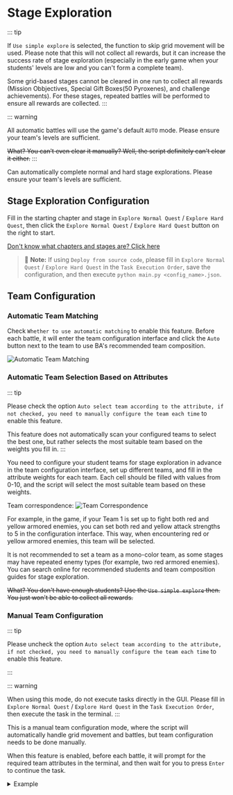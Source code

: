 <LanguageWarn/>

# Stage Exploration
::: tip

If `Use simple explore` is selected, the function to skip grid movement will be used. Please note that this will not collect all rewards, but it can increase the success rate of stage exploration (especially in the early game when your students' levels are low and you can't form a complete team).

Some grid-based stages cannot be cleared in one run to collect all rewards (Mission Obbjectives, Special Gift Boxes(50 Pyroxenes), and challenge achievements). For these stages, repeated battles will be performed to ensure all rewards are collected.
:::

::: warning

All automatic battles will use the game's default `AUTO` mode. Please ensure your team's levels are sufficient.

~~What? You can't even clear it manually? Well, the script definitely can't clear it either.~~
:::

Can automatically complete normal and hard stage explorations. Please ensure your team's levels are sufficient.

## Stage Exploration Configuration
Fill in the starting chapter and stage in `Explore Normal Quest` / `Explore Hard Quest`, then click the `Explore Normal Quest` / `Explore Hard Quest` button on the right to start.

[Don't know what chapters and stages are? Click here](/en_US/docs/manual/introduction/sweep-level.md#location-and-stage-description)

> :memo: **Note:** If using `Deploy from source code`, please fill in `Explore Normal Quest` / `Explore Hard Quest` in the `Task Execution Order`, save the configuration, and then execute `python main.py <config_name>.json`.

## Team Configuration
### Automatic Team Matching
Check `Whether to use automatic matching` to enable this feature. Before each battle, it will enter the team configuration interface and click the `Auto` button next to the team to use BA's recommended team composition.

![Automatic Team Matching](/img/explore-stage/automatic_matching.png)

### Automatic Team Selection Based on Attributes
::: tip

Please check the option `Auto select team according to the attribute, if not checked, you need to manually configure the team each time` to enable this feature.

This feature does not automatically scan your configured teams to select the best one, but rather selects the most suitable team based on the weights you fill in.
:::

You need to configure your student teams for stage exploration in advance in the team configuration interface, set up different teams, and fill in the attribute weights for each team. Each cell should be filled with values from 0-10, and the script will select the most suitable team based on these weights.

Team correspondence:
![Team Correspondence](/img/explore-stage/Auto_select_team_according_to_the_attribute_1.png)

For example, in the game, if your Team 1 is set up to fight both red and yellow armored enemies, you can set both red and yellow attack strengths to 5 in the configuration interface. This way, when encountering red or yellow armored enemies, this team will be selected.

It is not recommended to set a team as a mono-color team, as some stages may have repeated enemy types (for example, two red armored enemies). You can search online for recommended students and team composition guides for stage exploration.

~~What? You don't have enough students? Use the `Use simple explore` then. You just won't be able to collect all rewards.~~


### Manual Team Configuration

::: tip

Please uncheck the option `Auto select team according to the attribute, if not checked, you need to manually configure the team each time` to enable this feature.

:::

::: warning

When using this mode, do not execute tasks directly in the GUI. Please fill in `Explore Normal Quest` / `Explore Hard Quest` in the `Task Execution Order`, then execute the task in the terminal.
:::

This is a manual team configuration mode, where the script will automatically handle grid movement and battles, but team configuration needs to be done manually.

When this feature is enabled, before each battle, it will prompt for the required team attributes in the terminal, and then wait for you to press `Enter` to continue the task.

   <details>
   <summary>Example</summary>

   1. Check the team attributes prompted in the terminal. For example, here it prompts that Team 1 needs red attack and Team 2 needs purple attack.
    ![Manual Team Configuration 1](/img/explore-stage/manually_configure_the_team_1.png)
   2. Click the `Start` button in the grid movement interface to enter the team configuration interface.
    ![Manual Team Configuration 2](/img/explore-stage/manually_configure_the_team_2.png)
   3. Configure teams based on the prompt. Here, configure Team 1 with red attack and Team 2 with purple attack according to the prompts.
    ![Manual Team Configuration 3](/img/explore-stage/manually_configure_the_team_3.png)
    ![Manual Team Configuration 4](/img/explore-stage/manually_configure_the_team_4.png)
   4. After configuring the teams, **do not click Mobilize**. Directly click the return button in the upper left corner to go back to the grid movement interface.
   ![Manual Team Configuration 5](/img/explore-stage/manually_configure_the_team_5.png)
   5. Return to the terminal and press the `Enter` key on your keyboard to start the task.
   ![Manual Team Configuration 6](/img/explore-stage/manually_configure_the_team_6.png)

   </details>









